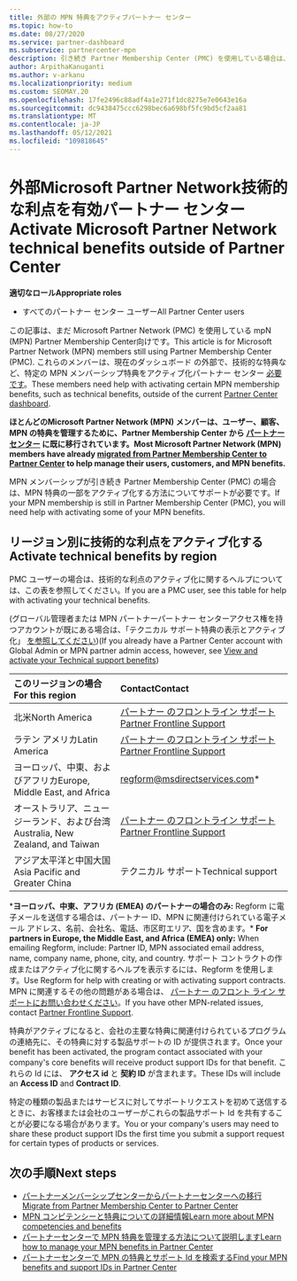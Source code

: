 ```yaml
---
title: 外部の MPN 特典をアクティブパートナー センター
ms.topic: how-to
ms.date: 08/27/2020
ms.service: partner-dashboard
ms.subservice: partnercenter-mpn
description: 引き続き Partner Membership Center (PMC) を使用している場合は、MPN テクニカル サポート特典のアクティブ化に役立つ担当者を確認し、特典サポートの ID を提供します。
author: ArpithaKanuganti
ms.author: v-arkanu
ms.localizationpriority: medium
ms.custom: SEOMAY.20
ms.openlocfilehash: 17fe2496c88adf4a1e271f1dc8275e7e0643e16a
ms.sourcegitcommit: dc9438475ccc6298bec6a698bf5fc9bd5cf2aa81
ms.translationtype: MT
ms.contentlocale: ja-JP
ms.lasthandoff: 05/12/2021
ms.locfileid: "109818645"
---
```

# <a name="activate-microsoft-partner-network-technical-benefits-outside-of-partner-center"></a><span data-ttu-id="8840e-103">外部Microsoft Partner Network技術的な利点を有効パートナー センター</span><span class="sxs-lookup"><span data-stu-id="8840e-103">Activate Microsoft Partner Network technical benefits outside of Partner Center</span></span>


<span data-ttu-id="8840e-104">**適切なロール**</span><span class="sxs-lookup"><span data-stu-id="8840e-104">**Appropriate roles**</span></span>

- <span data-ttu-id="8840e-105">すべてのパートナー センター ユーザー</span><span class="sxs-lookup"><span data-stu-id="8840e-105">All Partner Center users</span></span>

<span data-ttu-id="8840e-106">この記事は、まだ Microsoft Partner Network (PMC) を使用している mpN (MPN) Partner Membership Center向けです。</span><span class="sxs-lookup"><span data-stu-id="8840e-106">This article is for Microsoft Partner Network (MPN) members still using Partner Membership Center (PMC).</span></span> <span data-ttu-id="8840e-107">これらのメンバーは、現在のダッシュボード の外部で、技術的な特典など、特定の MPN メンバーシップ特典をアクティブ化パートナー センター [必要です](https://partner.microsoft.com/dashboard)。</span><span class="sxs-lookup"><span data-stu-id="8840e-107">These members need help with activating certain MPN membership benefits, such as technical benefits, outside of the current [Partner Center dashboard](https://partner.microsoft.com/dashboard).</span></span>

<span data-ttu-id="8840e-108">**ほとんどのMicrosoft Partner Network (MPN) メンバーは、ユーザー、顧客、MPN の特典を管理するために、Partner Membership Center から [パートナー センター](prepare-pmc-pc-migration.md) に既に移行されています。**</span><span class="sxs-lookup"><span data-stu-id="8840e-108">**Most Microsoft Partner Network (MPN) members have already [migrated from Partner Membership Center to Partner Center](prepare-pmc-pc-migration.md) to help manage their users, customers, and MPN benefits.**</span></span>

<span data-ttu-id="8840e-109">MPN メンバーシップが引き続き Partner Membership Center (PMC) の場合は、MPN 特典の一部をアクティブ化する方法についてサポートが必要です。</span><span class="sxs-lookup"><span data-stu-id="8840e-109">If your MPN membership is still in Partner Membership Center (PMC), you will need help with activating some of your MPN benefits.</span></span>

## <a name="activate-technical-benefits-by-region"></a><span data-ttu-id="8840e-110">リージョン別に技術的な利点をアクティブ化する</span><span class="sxs-lookup"><span data-stu-id="8840e-110">Activate technical benefits by region</span></span>

<span data-ttu-id="8840e-111">PMC ユーザーの場合は、技術的な利点のアクティブ化に関するヘルプについては、この表を参照してください。</span><span class="sxs-lookup"><span data-stu-id="8840e-111">If you are a PMC user, see this table for help with activating your technical benefits.</span></span>

<span data-ttu-id="8840e-112">(グローバル管理者または MPN パートナーパートナー センターアクセス権を持つアカウントが既にある場合は、「テクニカル サポート特典の表示とアクティブ化」 [を参照してください](mpn-benefits-technical-support.md#view-and-activate-your-technical-support-benefits))</span><span class="sxs-lookup"><span data-stu-id="8840e-112">(If you already have a Partner Center account with Global Admin or MPN partner admin access, however, see [View and activate your Technical support benefits](mpn-benefits-technical-support.md#view-and-activate-your-technical-support-benefits))</span></span>

|<span data-ttu-id="8840e-113">このリージョンの場合</span><span class="sxs-lookup"><span data-stu-id="8840e-113">For this region</span></span>  | <span data-ttu-id="8840e-114">Contact</span><span class="sxs-lookup"><span data-stu-id="8840e-114">Contact</span></span> |
|:--------|:------------|
|<span data-ttu-id="8840e-115">北米</span><span class="sxs-lookup"><span data-stu-id="8840e-115">North America</span></span>  | [<span data-ttu-id="8840e-116">パートナー のフロントライン サポート</span><span class="sxs-lookup"><span data-stu-id="8840e-116">Partner Frontline Support</span></span>](https://partner.microsoft.com/support?issueid=300-0042)  |
|<span data-ttu-id="8840e-117">ラテン アメリカ</span><span class="sxs-lookup"><span data-stu-id="8840e-117">Latin America</span></span>  | [<span data-ttu-id="8840e-118">パートナー のフロントライン サポート</span><span class="sxs-lookup"><span data-stu-id="8840e-118">Partner Frontline Support</span></span>](https://partner.microsoft.com/support?issueid=300-0042)  |
|<span data-ttu-id="8840e-119">ヨーロッパ、中東、およびアフリカ</span><span class="sxs-lookup"><span data-stu-id="8840e-119">Europe, Middle East, and Africa</span></span>  | [regform@msdirectservices.com](mailto:regform@msdirectservices.com)*  |
|<span data-ttu-id="8840e-120">オーストラリア、ニュージーランド、および台湾</span><span class="sxs-lookup"><span data-stu-id="8840e-120">Australia, New Zealand, and Taiwan</span></span>  | [<span data-ttu-id="8840e-121">パートナー のフロントライン サポート</span><span class="sxs-lookup"><span data-stu-id="8840e-121">Partner Frontline Support</span></span>](https://partner.microsoft.com/support?issueid=300-0042)  |
|<span data-ttu-id="8840e-122">アジア太平洋と中国大国</span><span class="sxs-lookup"><span data-stu-id="8840e-122">Asia Pacific and Greater China</span></span>  | <span data-ttu-id="8840e-123">テクニカル サポート</span><span class="sxs-lookup"><span data-stu-id="8840e-123">Technical support</span></span>  |

<span data-ttu-id="8840e-124">\***ヨーロッパ、中東、アフリカ (EMEA) のパートナーの場合のみ:** Regform に電子メールを送信する場合は、パートナー ID、MPN に関連付けられている電子メール アドレス、名前、会社名、電話、市区町エリア、国を含めます。</span><span class="sxs-lookup"><span data-stu-id="8840e-124">\* **For partners in Europe, the Middle East, and Africa (EMEA) only:** When emailing Regform, include: Partner ID, MPN associated email address, name, company name, phone, city, and country.</span></span> <span data-ttu-id="8840e-125">サポート コントラクトの作成またはアクティブ化に関するヘルプを表示するには、Regform を使用します。</span><span class="sxs-lookup"><span data-stu-id="8840e-125">Use Regform for help with creating or with activating support contracts.</span></span> <span data-ttu-id="8840e-126">MPN に関連するその他の問題がある場合は、 [パートナー のフロント ライン サポートにお問い合わせください](https://partner.microsoft.com/support?issueid=300-0042)。</span><span class="sxs-lookup"><span data-stu-id="8840e-126">If you have other MPN-related issues, contact [Partner Frontline Support](https://partner.microsoft.com/support?issueid=300-0042).</span></span>

<span data-ttu-id="8840e-127">特典がアクティブになると、会社の主要な特典に関連付けられているプログラムの連絡先に、その特典に対する製品サポートの ID が提供されます。</span><span class="sxs-lookup"><span data-stu-id="8840e-127">Once your benefit has been activated, the program contact associated with your company's core benefits will receive product support IDs for that benefit.</span></span> <span data-ttu-id="8840e-128">これらの Id には、 **アクセス id** と **契約 ID** が含まれます。</span><span class="sxs-lookup"><span data-stu-id="8840e-128">These IDs will include an **Access ID** and **Contract ID**.</span></span> 

<span data-ttu-id="8840e-129">特定の種類の製品またはサービスに対してサポートリクエストを初めて送信するときに、お客様または会社のユーザーがこれらの製品サポート Id を共有することが必要になる場合があります。</span><span class="sxs-lookup"><span data-stu-id="8840e-129">You or your company's users may need to share these product support IDs the first time you submit a support request for certain types of products or services.</span></span>

## <a name="next-steps"></a><span data-ttu-id="8840e-130">次の手順</span><span class="sxs-lookup"><span data-stu-id="8840e-130">Next steps</span></span>

- [<span data-ttu-id="8840e-131">パートナーメンバーシップセンターからパートナーセンターへの移行</span><span class="sxs-lookup"><span data-stu-id="8840e-131">Migrate from Partner Membership Center to Partner Center</span></span>](prepare-pmc-pc-migration.md)
- [<span data-ttu-id="8840e-132">MPN コンピテンシーと特典についての詳細情報</span><span class="sxs-lookup"><span data-stu-id="8840e-132">Learn more about MPN competencies and benefits</span></span>](learn-about-competencies.md)
- [<span data-ttu-id="8840e-133">パートナーセンターで MPN 特典を管理する方法について説明します</span><span class="sxs-lookup"><span data-stu-id="8840e-133">Learn how to manage your MPN benefits in Partner Center</span></span>](manage-your-partner-network-benefits.md)
- [<span data-ttu-id="8840e-134">パートナーセンターで MPN の特典とサポート Id を検索する</span><span class="sxs-lookup"><span data-stu-id="8840e-134">Find your MPN benefits and support IDs in Partner Center</span></span>](mpn-find-benefits.md)
